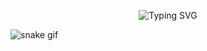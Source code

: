 <p align="center">
  <img style="pointer-events: none" src="https://readme-typing-svg.demolab.com?font=playfair+display&pause=1000&color=18CC76&center=true&width=435&lines=hello+world%2C+i'm+mahadevan" alt="Typing SVG">
</p>

![snake gif](https://github.com/M-DEV-1/M-DEV-1/blob/output/github-contribution-grid-snake.gif)
